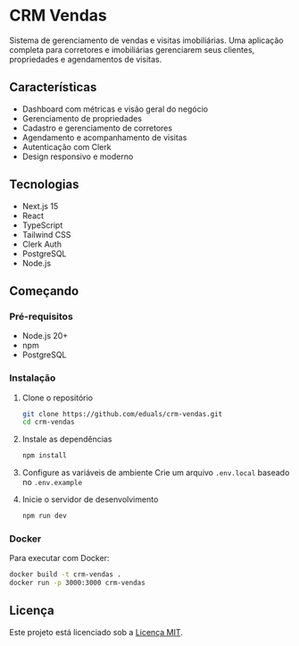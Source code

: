 # CRM Vendas

Sistema de gerenciamento de vendas e visitas imobiliárias. Uma aplicação completa para corretores e imobiliárias gerenciarem seus clientes, propriedades e agendamentos de visitas.

## Características

- Dashboard com métricas e visão geral do negócio
- Gerenciamento de propriedades
- Cadastro e gerenciamento de corretores
- Agendamento e acompanhamento de visitas
- Autenticação com Clerk
- Design responsivo e moderno

## Tecnologias

- Next.js 15
- React
- TypeScript
- Tailwind CSS
- Clerk Auth
- PostgreSQL
- Node.js

## Começando

### Pré-requisitos

- Node.js 20+
- npm
- PostgreSQL

### Instalação

1. Clone o repositório
   ```bash
   git clone https://github.com/eduals/crm-vendas.git
   cd crm-vendas
   ```

2. Instale as dependências
   ```bash
   npm install
   ```

3. Configure as variáveis de ambiente
   Crie um arquivo `.env.local` baseado no `.env.example`

4. Inicie o servidor de desenvolvimento
   ```bash
   npm run dev
   ```

### Docker

Para executar com Docker:

```bash
docker build -t crm-vendas .
docker run -p 3000:3000 crm-vendas
```

## Licença

Este projeto está licenciado sob a [Licença MIT](LICENSE).